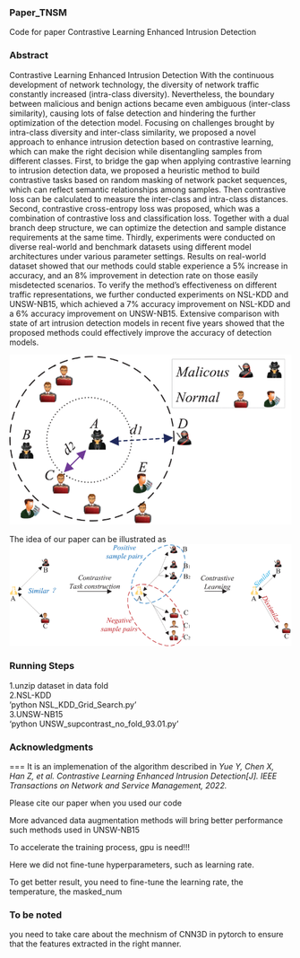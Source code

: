 ### Paper_TNSM
Code for paper Contrastive Learning Enhanced Intrusion Detection



### Abstract
Contrastive Learning Enhanced Intrusion Detection
With the continuous development of network technology, the diversity of network traffic constantly increased (intra-class diversity). Nevertheless, the boundary between malicious and benign actions became even ambiguous (inter-class similarity), causing lots of false detection and hindering the further optimization of the detection model. Focusing on challenges brought by intra-class diversity and inter-class similarity, we proposed a novel approach to enhance intrusion detection based on contrastive learning, which can make the right decision while disentangling samples from different classes. First, to bridge the gap when applying contrastive learning to intrusion detection data, we proposed a heuristic method to build contrastive tasks based on random masking of network packet sequences, which can reflect semantic relationships among samples. Then contrastive loss can be calculated to measure the inter-class and intra-class distances. Second, contrastive cross-entropy loss was proposed, which was a combination of contrastive loss and classification loss. Together with a dual branch deep structure, we can optimize the detection and sample distance requirements at the same time. Thirdly, experiments were conducted on diverse real-world and benchmark datasets using different model architectures under various parameter settings. Results on real-world dataset showed that our methods could stable experience a 5% increase in accuracy, and an 8% improvement in detection rate on those easily misdetected scenarios. To verify the method’s effectiveness on different traffic representations, we further conducted experiments on NSL-KDD and UNSW-NB15, which achieved a 7% accuracy improvement on NSL-KDD and a 6% accuracy improvement on UNSW-NB15. Extensive comparison with state of art intrusion detection models in recent five years showed that the proposed methods could effectively improve the accuracy of detection models.


![image{100}](https://github.com/yue123161/Paper_TNSM/blob/master/images/diagram.gif)

The idea of our paper can be illustrated as 
![image{100}](https://github.com/yue123161/Paper_TNSM/blob/master/images/diagram_1.gif)


### Running Steps
1.unzip dataset in data fold  
2.NSL-KDD  
’python NSL_KDD_Grid_Search.py’  
3.UNSW-NB15  
‘python UNSW_supcontrast_no_fold_93.01.py’  

### Acknowledgments
===
It is an implemenation of the algorithm described in *Yue Y, Chen X, Han Z, et al. Contrastive Learning Enhanced Intrusion Detection[J]. IEEE Transactions on Network and Service Management, 2022.*

Please cite our paper when you used our code  

More advanced data augmentation methods will bring better performance such methods used in UNSW-NB15  

To accelerate the training process, gpu is need!!! 

Here we did not fine-tune hyperparameters, such as learning rate.   

To get better result, you need to fine-tune the learning rate, the temperature, the masked_num  

### To be noted
you need to take care about the mechnism of CNN3D in pytorch to ensure that the features extracted in the right manner.
